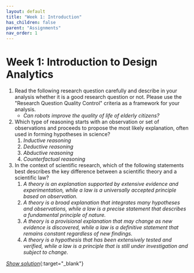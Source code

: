 ```yaml
---
layout: default
title: "Week 1: Introduction"
has_children: false
parent: "Assignments"
nav_order: 1
---
```


# Week 1: Introduction to Design Analytics

1.  Read the following research question carefully and describe in your analysis whether it is a good research question or not. Please use the "Research Question Quality Control" criteria as a framework for your analysis.
    *   _Can robots improve the quality of life of elderly citizens?_
2.  Which type of reasoning starts with an observation or set of observations and proceeds to propose the most likely explanation, often used in forming hypotheses in science?
    1.  _Inductive reasoning_
    2.  _Deductive reasoning_
    3.  _Abductive reasoning_
    4.  _Counterfactual reasoning_
3.  In the context of scientific research, which of the following statements best describes the key difference between a scientific theory and a scientific law?
    1.  _A theory is an explanation supported by extensive evidence and experimentation, while a law is a universally accepted principle based on observation._
    2.  _A theory is a broad explanation that integrates many hypotheses and observations, while a law is a precise statement that describes a fundamental principle of nature._
    3.  _A theory is a provisional explanation that may change as new evidence is discovered, while a law is a definitive statement that remains constant regardless of new findings._
    4.  _A theory is a hypothesis that has been extensively tested and verified, while a law is a principle that is still under investigation and subject to change._

[_Show solution_]({{site.baseurl}}/assets/assignments/Week-1-Solutions.pdf){:target="\_blank"}